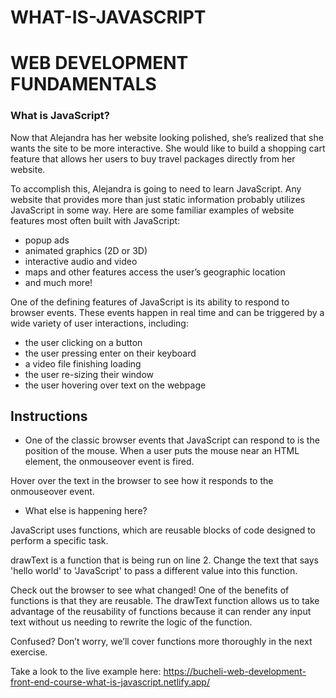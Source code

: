 # WHAT-IS-JAVASCRIPT

# WEB DEVELOPMENT FUNDAMENTALS

### What is JavaScript?
Now that Alejandra has her website looking polished, she’s realized that she wants the site to be more interactive. She would like to build a shopping cart feature that allows her users to buy travel packages directly from her website.

To accomplish this, Alejandra is going to need to learn JavaScript. Any website that provides more than just static information probably utilizes JavaScript in some way. Here are some familiar examples of website features most often built with JavaScript:

* popup ads
* animated graphics (2D or 3D)
* interactive audio and video
* maps and other features access the user’s geographic location
* and much more!

One of the defining features of JavaScript is its ability to respond to browser events. These events happen in real time and can be triggered by a wide variety of user interactions, including:

* the user clicking on a button
* the user pressing enter on their keyboard
* a video file finishing loading
* the user re-sizing their window
* the user hovering over text on the webpage

## Instructions

* One of the classic browser events that JavaScript can respond to is the position of the mouse. When a user puts the mouse near an HTML element, the onmouseover event is fired.

Hover over the text in the browser to see how it responds to the onmouseover event.

* What else is happening here?

JavaScript uses functions, which are reusable blocks of code designed to perform a specific task.

drawText is a function that is being run on line 2. Change the text that says 'hello world' to 'JavaScript' to pass a different value into this function.

Check out the browser to see what changed! One of the benefits of functions is that they are reusable. The drawText function allows us to take advantage of the reusability of functions because it can render any input text without us needing to rewrite the logic of the function.

Confused? Don’t worry, we’ll cover functions more thoroughly in the next exercise.

Take a look to the live example here: https://bucheli-web-development-front-end-course-what-is-javascript.netlify.app/
